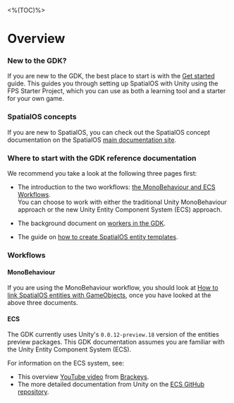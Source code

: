 <%(TOC)%>
# Overview

### New to the GDK?
If you are new to the GDK, the best place to start is with the [Get started]({{urlRoot}}/projects/fps/get-started/get-started) guide. This guides you through setting up SpatialOS with Unity using the FPS Starter Project, which you can use as both a learning tool and a starter for your own game.

### SpatialOS concepts

If you are new to SpatialOS, you can check out the SpatialOS concept documentation on the SpatialOS [main documentation site](https://docs.improbable.io/reference/latest/shared/concepts/spatialos).


### Where to start with the GDK reference documentation

We recommend you take a look at the following three pages first:

* The introduction to the two workflows: [the MonoBehaviour and ECS Workflows]({{urlRoot}}/content/intro-workflows-spatialos-entities.md). <br/>
You can choose to work with either the traditional Unity MonoBehaviour approach or the new Unity Entity Component System (ECS) approach.

* The background document on [workers in the GDK]({{urlRoot}}/content/workers/workers-in-the-gdk.md).

* The guide on [how to create SpatialOS entity templates]({{urlRoot}}/content/entity-templates.md).

### Workflows

#### MonoBehaviour

If you are using the MonoBehaviour workflow, you should look at [How to link SpatialOS entities with GameObjects]({{urlRoot}}/content/gameobject/linking-spatialos-entities.md), once you have looked at the above three documents.

#### ECS 

The GDK currently uses Unity's `0.0.12-preview.18` version of the entities preview packages. This GDK documentation assumes you are familiar with the Unity Entity Component System (ECS).

For information on the ECS system, see:

* This overview [YouTube video](https://www.youtube.com/watch?v=_U9wRgQyy6s) from [Brackeys](http://brackeys.com/).
* The more detailed documentation from Unity on the [ECS GitHub repository](https://github.com/Unity-Technologies/EntityComponentSystemSamples/blob/master/Documentation/index.md).
